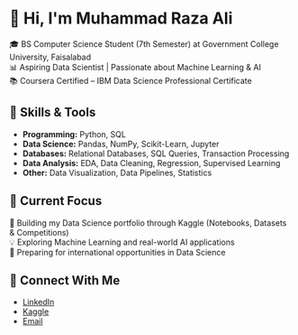# 👋 Hi, I'm Muhammad Raza Ali  

🎓 BS Computer Science Student (7th Semester) at Government College University, Faisalabad  
📊 Aspiring Data Scientist | Passionate about Machine Learning & AI  
📚 Coursera Certified – IBM Data Science Professional Certificate  

## 🔹 Skills & Tools  
- **Programming:** Python, SQL  
- **Data Science:** Pandas, NumPy, Scikit-Learn, Jupyter  
- **Databases:** Relational Databases, SQL Queries, Transaction Processing  
- **Data Analysis:** EDA, Data Cleaning, Regression, Supervised Learning  
- **Other:** Data Visualization, Data Pipelines, Statistics  

## 🔹 Current Focus  
🌱 Building my Data Science portfolio through Kaggle (Notebooks, Datasets & Competitions)  
💡 Exploring Machine Learning and real-world AI applications  
🚀 Preparing for international opportunities in Data Science  

## 🔹 Connect With Me  
- [LinkedIn](https://www.linkedin.com/in/muhammad-raza-ali-a8a70b385/)  
- [Kaggle](https://www.kaggle.com/muhammadrazaali1)  
- [Email](mailto:mraza0344567@gmail.com)   
